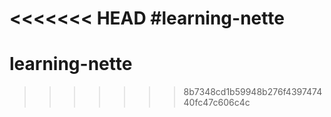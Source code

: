 <<<<<<< HEAD
#learning-nette
=======
# learning-nette
>>>>>>> 8b7348cd1b59948b276f439747440fc47c606c4c
